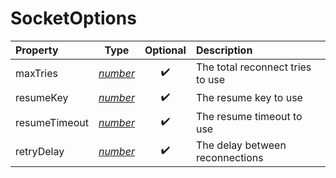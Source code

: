 # SocketOptions

| Property      |     Type      | Optional | Description                      |
| :------------ | :-----------: | :------: | :------------------------------- |
| maxTries      | _[number][1]_ |    ✔️    | The total reconnect tries to use |
| resumeKey     | _[number][1]_ |    ✔️    | The resume key to use            |
| resumeTimeout | _[number][1]_ |    ✔️    | The resume timeout to use        |
| retryDelay    | _[number][1]_ |    ✔️    | The delay between reconnections  |

[1]: https://developer.mozilla.org/en-US/docs/Web/JavaScript/Reference/Global_Objects/number
